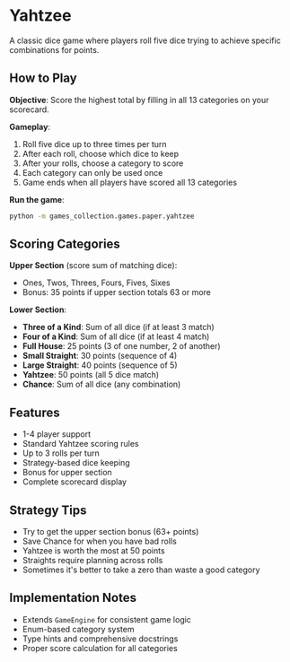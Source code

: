# Yahtzee

A classic dice game where players roll five dice trying to achieve specific combinations for points.

## How to Play

**Objective**: Score the highest total by filling in all 13 categories on your scorecard.

**Gameplay**:

1. Roll five dice up to three times per turn
1. After each roll, choose which dice to keep
1. After your rolls, choose a category to score
1. Each category can only be used once
1. Game ends when all players have scored all 13 categories

**Run the game**:

```bash
python -m games_collection.games.paper.yahtzee
```

## Scoring Categories

**Upper Section** (score sum of matching dice):

- Ones, Twos, Threes, Fours, Fives, Sixes
- Bonus: 35 points if upper section totals 63 or more

**Lower Section**:

- **Three of a Kind**: Sum of all dice (if at least 3 match)
- **Four of a Kind**: Sum of all dice (if at least 4 match)
- **Full House**: 25 points (3 of one number, 2 of another)
- **Small Straight**: 30 points (sequence of 4)
- **Large Straight**: 40 points (sequence of 5)
- **Yahtzee**: 50 points (all 5 dice match)
- **Chance**: Sum of all dice (any combination)

## Features

- 1-4 player support
- Standard Yahtzee scoring rules
- Up to 3 rolls per turn
- Strategy-based dice keeping
- Bonus for upper section
- Complete scorecard display

## Strategy Tips

- Try to get the upper section bonus (63+ points)
- Save Chance for when you have bad rolls
- Yahtzee is worth the most at 50 points
- Straights require planning across rolls
- Sometimes it's better to take a zero than waste a good category

## Implementation Notes

- Extends `GameEngine` for consistent game logic
- Enum-based category system
- Type hints and comprehensive docstrings
- Proper score calculation for all categories
